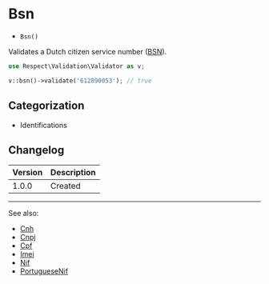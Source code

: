 # Bsn

- `Bsn()`

Validates a Dutch citizen service number ([BSN](https://nl.wikipedia.org/wiki/Burgerservicenummer)).

```php
use Respect\Validation\Validator as v;

v::bsn()->validate('612890053'); // true
```

## Categorization

- Identifications

## Changelog

Version | Description
--------|-------------
  1.0.0 | Created

***
See also:

- [Cnh](Cnh.md)
- [Cnpj](Cnpj.md)
- [Cpf](Cpf.md)
- [Imei](Imei.md)
- [Nif](Nif.md)
- [PortugueseNif](PortugueseNif.md)
